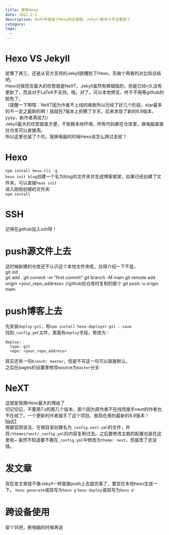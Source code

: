 ```yaml
---
title: 搬家Hexo
date: 2022-2-2
description: NeXT毕竟是个Hexo的主题啊，Jekyll都多少年没更新了
category: 
tags:
  - 
---
```

# Hexo VS Jekyll
犹豫了再三，还是从官方支持的Jekyll跳槽到了Hexo，先做个两者的对比和总结吧。  
Hexo对我而言最大的优势就是NeXT，Jekyll虽然有移植版的，但是已经n久没有更新了，而且对于LaTeX不支持。哦，对了，可以本地预览，终于不用等github的脸色了。    
（提醒一下啊喂：NeXT因为作者不上线的缘故所以历经了好几个阶段，star最多的不一定之最新的啊！我就在7版本上折腾了半天，后来发现了新的8.9版本，yysy，新作者真给力）  
Jekyll最大的优势就是方便，不依赖本地环境，所有代码都在仓库里，换电脑直接拉仓库可以直接用。  
所以这里也留了个坑，我换电脑的时候Hexo该怎么跨过去呢？

# Hexo
`npm install hexo-cli -g`  
`hexo init blog`创建一个名为blog的文件夹并生成博客框架，如果已经创建了文件夹，可以直接`hexo init`  
进入刚刚创建的文件夹  
`npm install `

# SSH
记得在github加入ssh呀！

# push源文件上去
这时候新建的仓库还不认识这个本地文件夹呢，总得介绍一下不是。  
git init  
git add . 
git commit -m "first commit"
git branch -M main
git remote add origin <your_repo_address>      //github拉仓库时复制的那个
git push -u origin main

# push博客上去
先安装`deploy-git`，用`npm install hexo-deployer-git --save`  
找到`_config.yml`文件，里面有`deploy`字段，修改为：
```
deploy:
  type: git
  repo: <your_repo_address>
```
其实还有一句`branch: master`，但是不写这一句可以直接默认。  
之后在pages的设置里修改source为`master`分支

# NeXT
这就是我换Hexo最大的理由了  
切记切记，不要用7.x的那几个版本，那个因为原作者不在线而接手next的作者也不在线了，一个更新的作者接手了这个项目。我现在用的最新的8.9版本！  
[NeXT](https://theme-next.js.org/)  
根据官网说法，在根目录创建名为`_config.next.yml`的文件，并将`/themes/next/_config.yml`的内容复制过去。之后要修改主题的配置也是在这里啦~
虽然不知道要不要在`_config.yml`中修改为`theme: next`，但是改了总没错。

# 发文章
现在发文章就不像Jekyll一样直接push上去就完事了，要现在本地hexo生成一下。
`hexo generate`或简写为`hexo g`
`hexo deploy`或简写为`hexo d`

# 跨设备使用
留个坑吧，换电脑的时候再说